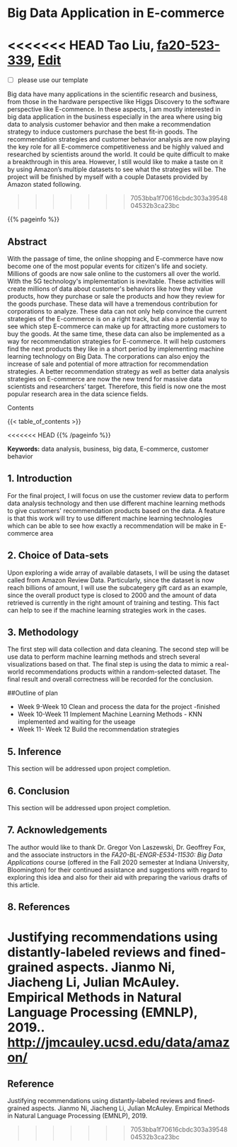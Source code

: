 # Big Data Application in E-commerce

<<<<<<< HEAD
Tao Liu, [fa20-523-339](https://github.com/cybertraining-dsc/fa20-523-339/), [Edit](https://github.com/cybertraining-dsc/fa20-523-339/blob/master/project/project.md)
=======
- [ ] please use our template

Big data have many applications in the scientific research and business, from those in the hardware perspective like Higgs Discovery to the software perspective like E-commence. In these aspects, I am mostly interested in big data application in the business especially in the area where using big data to analysis customer behavior and then make a recommendation strategy to induce customers purchase the best fit-in goods. The recommendation strategies and customer behavior analysis are now playing the key role for all E-commerce competitiveness and be highly valued and researched by scientists around the world. It could be quite difficult to make a breakthrough in this area. However, I still would like to make a taste on it by using Amazon’s multiple datasets to see what the strategies will be. The project will be finished by myself with a couple Datasets provided by Amazon stated following.
>>>>>>> 7053bba1f70616cbdc303a3954804532b3ca23bc

{{% pageinfo %}}

## Abstract
With the passage of time, the online shopping and E-commerce have now become one of the most popular events for citizen's life and society. Millions of goods are now sale online to the customers all over the world. With the 5G technology's implementation is inevitable. These activities will create millions of data about customer's behaviors like how they value products, how they purchase or sale the products and how they review for the goods purchase. These data will have a tremendous contribution for corporations to analyze. These data can not only help convince the current strategies of the E-commerce is on a right track, but also a potential way to see which step E-commerce can make up for attracting more customers to buy the goods. At the same time, these data can also be implemented as a way for recommendation strategies for E-commerce. It will help customers find the next products they like in a short period by implementing machine learning technology on Big Data. The corporations can also enjoy the increase of sale and potential of more attraction for recommendation strategies. A better recommendation strategy as well as better data analysis strategies on E-commerce are now the new trend for massive data scientists and researchers’ target. Therefore, this field is now one the most popular research area in the data science fields. 

Contents

{{< table_of_contents >}}

<<<<<<< HEAD
{{% /pageinfo %}}

**Keywords:** data analysis, business, big data, E-commerce, customer behavior 

## 1. Introduction
For the final project, I will focus on use the customer review data to perform data analysis technology and then use different machine learning methods to give customers' recommendation products based on the data. A feature is that this work will try to use different machine learning technologies which can be able to see how exactly a recommendation will be make in E-commerce area


## 2. Choice of Data-sets

Upon exploring a wide array of available datasets, I will be using the dataset called from Amazon Review Data. Particularly, since the dataset is now reach billions of amount, I will use the subcategery gift card as an example, since the overall product type is closed to 2000 and the amount of data retrieved is currently in the right amount of training and testing. This fact can help to see if the machine learning strategies work in the cases. 


   
## 3. Methodology
The first step will data collection and data cleaning. The second step will be use data to perform machine learning methods and strech several visualizations based on that. The final step is using the data to mimic a real-world recommendations products within a random-selected dataset. The final result and overall correctness will be recorded for the conclusion. 

##Outline of plan
- Week 9-Week 10 Clean and process the data for the project -finished
- Week 10-Week 11 Implement Machine Learning Methods - KNN implemented and waiting for the useage
- Week 11- Week 12 Build the recommendation strategies

## 5. Inference

This section will be addressed upon project completion.

## 6. Conclusion

This section will be addressed upon project completion.

## 7. Acknowledgements

The author would like to thank Dr. Gregor Von Laszewski, Dr. Geoffrey Fox, and the associate instructors in the *FA20-BL-ENGR-E534-11530: Big Data Applications* course (offered in the Fall 2020 semester at Indiana University, Bloomington) for their continued assistance and suggestions with regard to exploring this idea and also for their aid with preparing the various drafts of this article.

## 8. References

[^1]: 

Justifying recommendations using distantly-labeled reviews and fined-grained aspects. Jianmo Ni, Jiacheng Li, Julian McAuley. Empirical Methods in Natural Language Processing (EMNLP), 2019.. <http://jmcauley.ucsd.edu/data/amazon/>
=======
## Reference

Justifying recommendations using distantly-labeled reviews and fined-grained aspects. Jianmo Ni, Jiacheng Li, Julian McAuley. Empirical Methods in Natural Language Processing (EMNLP), 2019.
>>>>>>> 7053bba1f70616cbdc303a3954804532b3ca23bc


